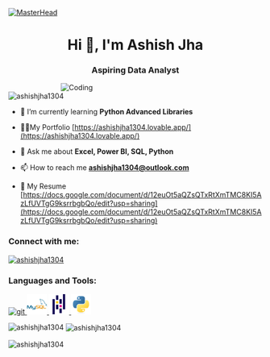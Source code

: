 [![MasterHead](https://firebasestorage.googleapis.com/v0/b/flexi-coding.appspot.com/o/dempgi7-520f8d5f-63d4-4453-8822-dbc149ae27f8.gif?alt=media&token=91c0c7b2-93c3-4029-b011-1a8703c5730d)](https://ashishjha1304.io)
<h1 align="center">Hi 👋, I'm Ashish Jha</h1>
<h3 align="center">Aspiring Data Analyst</h3>
<img align="right" alt="Coding" width="400" src="https://jorperort.github.io/images/data-men.gif">


<p align="left"> <img src="https://komarev.com/ghpvc/?username=ashishjha1304&label=Profile%20views&color=0e75b6&style=flat" alt="ashishjha1304" /> </p>

- 🌱 I’m currently learning **Python Advanced Libraries**

- 👨‍💻My Portfolio [https://ashishjha1304.lovable.app/](https://ashishjha1304.lovable.app/)

- 💬 Ask me about **Excel, Power BI, SQL, Python**

- 📫 How to reach me **ashishjha1304@outlook.com**

- 📄 My Resume [https://docs.google.com/document/d/12euOt5aQZsQTxRtXmTMC8KI5AzLfUVTgG9ksrrbgbQo/edit?usp=sharing](https://docs.google.com/document/d/12euOt5aQZsQTxRtXmTMC8KI5AzLfUVTgG9ksrrbgbQo/edit?usp=sharing)

<h3 align="left">Connect with me:</h3>
<p align="left">
<a href="https://linkedin.com/in/ashishjha1304" target="blank"><img align="center" src="https://raw.githubusercontent.com/rahuldkjain/github-profile-readme-generator/master/src/images/icons/Social/linked-in-alt.svg" alt="ashishjha1304" height="30" width="40" /></a>
</p>

<h3 align="left">Languages and Tools:</h3>
<p align="left"> <a href="https://git-scm.com/" target="_blank" rel="noreferrer"> <img src="https://www.vectorlogo.zone/logos/git-scm/git-scm-icon.svg" alt="git" width="40" height="40"/> </a> <a href="https://www.mysql.com/" target="_blank" rel="noreferrer"> <img src="https://raw.githubusercontent.com/devicons/devicon/master/icons/mysql/mysql-original-wordmark.svg" alt="mysql" width="40" height="40"/> </a> <a href="https://pandas.pydata.org/" target="_blank" rel="noreferrer"> <img src="https://raw.githubusercontent.com/devicons/devicon/2ae2a900d2f041da66e950e4d48052658d850630/icons/pandas/pandas-original.svg" alt="pandas" width="40" height="40"/> </a> <a href="https://www.python.org" target="_blank" rel="noreferrer"> <img src="https://raw.githubusercontent.com/devicons/devicon/master/icons/python/python-original.svg" alt="python" width="40" height="40"/> </a> </p>

<p><img align="left" src="https://github-readme-stats.vercel.app/api/top-langs?username=ashishjha1304&show_icons=true&locale=en&layout=compact&theme=tokyonight" alt="ashishjha1304" /></p>

<p>&nbsp;<img align="center" src="https://github-readme-stats.vercel.app/api?username=ashishjha1304&show_icons=true&locale=en&layout=compact&theme=tokyonight" alt="ashishjha1304" /></p>

<p><img align="center" src="https://github-readme-streak-stats.herokuapp.com/?user=ashishjha1304&&theme=tokyonight" alt="ashishjha1304" /></p>

